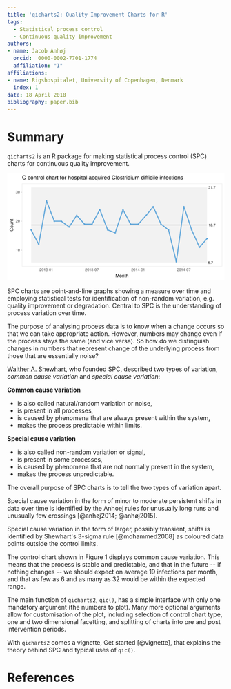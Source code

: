 ```yaml
---
title: 'qicharts2: Quality Improvement Charts for R'
tags:
  - Statistical process control
  - Continuous quality improvement
authors:
- name: Jacob Anhøj
  orcid:  0000-0002-7701-1774
  affiliation: "1"
affiliations:
- name: Rigshospitalet, University of Copenhagen, Denmark
  index: 1
date: 18 April 2018
bibliography: paper.bib
---
```


# Summary

`qicharts2` is an R package for making statistical process control (SPC) charts for continuous quality improvement.

![Figure 1: Control chart of hospital infections showing random variation](paper.png)

SPC charts are point-and-line graphs showing a measure over time and employing statistical tests for identification of non-random variation, e.g. quality improvement or degradation. Central to SPC is the understanding of process variation over time.

The purpose of analysing process data is to know when a change occurs so that we can take appropriate action. However, numbers may change even if the process stays the same (and vice versa). So how do we distinguish changes in numbers that represent change of the underlying process from those that are essentially noise?

[Walther A. Shewhart](http://en.wikipedia.org/wiki/Walter_A._Shewhart), who founded SPC, described two types of variation, *common cause variation* and *special cause variation*:

**Common cause variation**

* is also called natural/random variation or noise,
* is present in all processes,
* is caused by phenomena that are always present within the system,
* makes the process predictable within limits.

**Special cause variation**

* is also called non-random variation or signal,
* is present in some processes,
* is caused by phenomena that are not normally present in the system,
* makes the process unpredictable.

The overall purpose of SPC charts is to tell the two types of variation apart.

Special cause variation in the form of minor to moderate persistent shifts in data over time is identified by the Anhoej rules for unusually long runs and unusually few crossings [@anhøj2014; @anhøj2015].

Special cause variation in the form of larger, possibly transient, shifts is identified by Shewhart's 3-sigma rule [@mohammed2008] as coloured data points outside the control limits.

The control chart shown in Figure 1 displays common cause variation. This means that the process is stable and predictable, and that in the future -- if nothing changes -- we should expect on average 19 infections per month, and that as few as 6 and as many as 32 would be within the expected range.

The main function of `qicharts2`, `qic()`, has a simple interface with only one mandatory argument (the numbers to plot). Many more optional arguments allow for customisation of the plot, including selection of control chart type, one and two dimensional facetting, and splitting of charts into pre and post intervention periods.

With `qicharts2` comes a vignette, Get started [@vignette], that explains the theory behind SPC and typical uses of `qic()`.

# References
